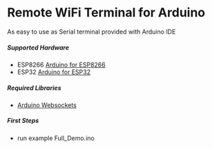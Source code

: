 Remote WiFi Terminal for Arduino
================================

As easy to use as Serial terminal provided with Arduino IDE

##### Supported Hardware #####
 - ESP8266 [Arduino for ESP8266](https://github.com/esp8266/Arduino/)
 - ESP32 [Arduino for ESP32](https://github.com/espressif/arduino-esp32)

##### Required Libraries #####
 - [Arduino Websockets](https://github.com/Links2004/arduinoWebSockets)
 
##### First Steps #####

 - run example Full_Demo.ino

